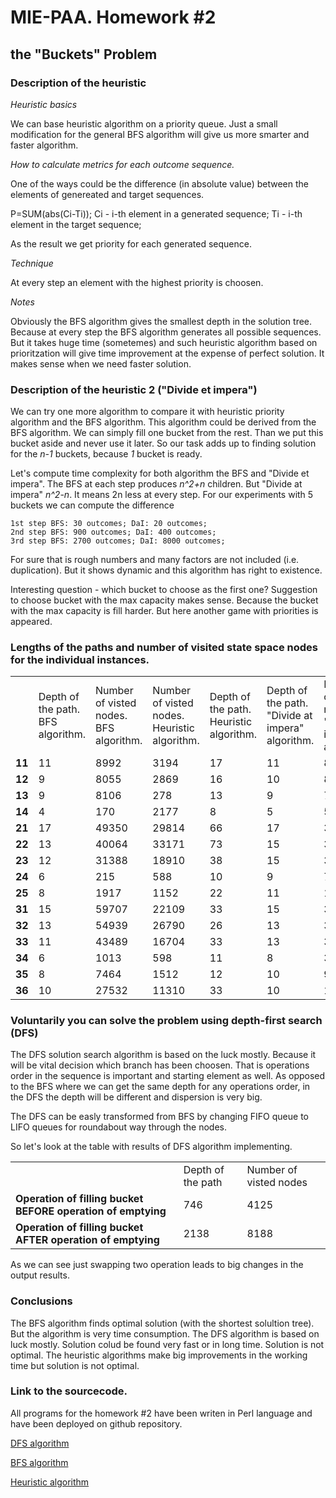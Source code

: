 # MIE-PAA. Homework #2


## the "Buckets" Problem

### Description of the heuristic

*Heuristic basics*

We can base heuristic algorithm on a priority queue. Just a small modification for the general BFS algorithm will give us more smarter and faster algorithm. 

*How to calculate metrics for each outcome sequence.*

One of the ways could be the difference (in absolute value) between the elements of genereated and target sequences.

P=SUM(abs(Ci-Ti)); Ci - i-th element in a generated sequence; Ti - i-th element in the target sequence;

As the result we get priority for each generated sequence.

*Technique*

At every step an element with the highest priority is choosen.

*Notes*

Obviously the BFS algorithm gives the smallest depth in the solution tree. Because at every step the BFS algorithm generates all possible sequences. But it takes huge time (sometemes) and such heuristic algorithm based on prioritzation will give time improvement at the expense of perfect solution. It makes sense when we need  faster solution.

### Description of the heuristic 2 ("Divide et impera")

We can try one more algorithm to compare it with heuristic priority algorithm and the BFS algorithm.
This algorithm could be derived from the BFS algorithm. We can simply fill one bucket from the rest. Than we put this bucket aside and never use it later.
So our task adds up to finding solution for the *n-1* buckets, because *1* bucket is ready.

Let's compute time complexity for both algorithm the BFS and "Divide et impera".
The BFS at each step produces *n^2+n* children. But "Divide at impera" *n^2-n*. It means 2n less at every step. 
For our experiments with 5 buckets we can compute the difference 

	1st step BFS: 30 outcomes; DaI: 20 outcomes;
	2nd step BFS: 900 outcomes; DaI: 400 outcomes;
	3rd step BFS: 2700 outcomes; DaI: 8000 outcomes;

For sure that is rough numbers and many factors are not included (i.e. duplication). But it shows dynamic and this algorithm has right to existence.

Interesting question - which bucket to choose as the first one? Suggestion to choose bucket with the max capacity makes sense. Because the bucket with the max capacity is fill harder. But here another game with priorities is appeared. 

### Lengths of the paths and number of visited state space nodes for the individual instances.

<table>
	<tr>
		<td></td><td>Depth of the path. BFS algorithm.</td><td>Number of visted nodes. BFS algorithm.</td>
		<td>Number of visted nodes. Heuristic algorithm.</td><td>Depth of the path. Heuristic algorithm.</td>			<td>Depth of the path. "Divide at impera" algorithm.</td><td>Number of visted nodes. "Divide at impera" algorithm.</td>	
	</tr>
    <tr>
        <td><strong>11</strong></td>
        <td>11</td><td>8992</td><td>3194</td><td>17</td>
        <td>11</td><td>893</td>
    <tr>
    <tr>
        <td><strong>12</strong></td>
        <td>9</td><td>8055</td><td>2869</td><td>16</td>
        <td>10</td><td>893</td>
    <tr>
    <tr>
        <td><strong>13</strong></td>
        <td>9</td><td>8106</td><td>278</td><td>13</td>
        <td>9</td><td>785</td>
    <tr>
    <tr>
        <td><strong>14</strong></td>
        <td>4</td><td>170</td><td>2177</td><td>8</td>
        <td>5</td><td>59</td>
    <tr>
    <tr>
        <td><strong>21</strong></td>
        <td>17</td><td>49350</td><td>29814</td><td>66</td>
        <td>17</td><td>3385</td>
    <tr>
    <tr>
        <td><strong>22</strong></td>
        <td>13</td><td>40064</td><td>33171</td><td>73</td>
        <td>15</td><td>3401</td>
    <tr>
    <tr>
        <td><strong>23</strong></td>
        <td>12</td><td>31388</td><td>18910</td><td>38</td>
        <td>15</td><td>3401</td>
    <tr>
    <tr>
        <td><strong>24</strong></td>
        <td>6</td><td>215</td><td>588</td><td>10</td>
        <td>9</td><td>744</td>
    <tr>
    <tr>
        <td><strong>25</strong></td>
        <td>8</td><td>1917</td><td>1152</td><td>22</td>
        <td>11</td><td>1261</td>
    <tr>
    <tr>
        <td><strong>31</strong></td>
        <td>15</td><td>59707</td><td>22109</td><td>33</td>
        <td>15</td><td>3602</td>
    <tr>
    <tr>
        <td><strong>32</strong></td>
        <td>13</td><td>54939</td><td>26790</td><td>26</td>
        <td>13</td><td>3747</td>
    <tr>
    <tr>
        <td><strong>33</strong></td>
        <td>11</td><td>43489</td><td>16704</td><td>33</td>
        <td>13</td><td>3693</td>
    <tr>
    <tr>
        <td><strong>34</strong></td>
        <td>6</td><td>1013</td><td>598</td><td>11</td>
        <td>8</td><td>362</td>
    <tr>
    <tr>
        <td><strong>35</strong></td>
        <td>8</td><td>7464</td><td>1512</td><td>12</td>
        <td>10</td><td>94</td>
    <tr>
    <tr>
        <td><strong>36</strong></td>
        <td>10</td><td>27532</td><td>11310</td><td>33</td>
        <td>10</td><td>1445</td>
    <tr>

</table>

	
### Voluntarily you can solve the problem using depth-first search (DFS)

The DFS solution search algorithm is based on the luck mostly. Because it will be vital decision which branch has been choosen. That is operations order in the sequence is important and starting element as well. As opposed to the BFS where we can get the same depth for any operations order, in the DFS the depth will be different and dispersion is very big.

The DFS can be easly transformed from BFS by changing FIFO queue to LIFO queues for roundabout way through the nodes.

So let's look at the table with results of DFS algorithm implementing.

<table>
	<tr>
		<td></td><td>Depth of the path</td><td>Number of visted nodes</td>
	</tr>
    <tr>
        <td><strong>Operation of filling bucket BEFORE operation of emptying </strong></td>
        <td>746</td><td>4125</td>
    <tr>
    <tr>
        <td><strong>Operation of filling bucket AFTER operation of emptying </strong></td>
        <td>2138</td><td>8188</td>
    </tr>
</table>

As we can see just swapping two operation leads to big changes in the output results.

### Conclusions

The BFS algorithm finds optimal solution (with the shortest solultion tree). But the algorithm is very time consumption.
The DFS algorithm is based on luck mostly. Solution colud be found very fast or in long time. Solution is not optimal.
The heuristic algorithms make big improvements in the working time but solution is not optimal. 

### Link to the sourcecode.

All programs for the homework #2 have been writen in Perl language and have been deployed on github repository.

[DFS algorithm](https://github.com/platomik/mie-paa/blob/master/2/dfs.pl "DFS algorithm") 

[BFS algorithm](https://github.com/platomik/mie-paa/blob/master/2/bfs.pl "BFS algorithm") 

[Heuristic algorithm](https://github.com/platomik/mie-paa/blob/master/2/heuristic.pl "Heuristic algorithm") 
